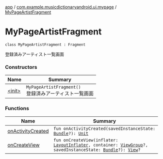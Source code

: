 [app](../../index.md) / [com.example.musicdictionaryandroid.ui.mypage](../index.md) / [MyPageArtistFragment](./index.md)

# MyPageArtistFragment

`class MyPageArtistFragment : Fragment`

登録済みアーティスト一覧画面

### Constructors

| Name | Summary |
|---|---|
| [&lt;init&gt;](-init-.md) | `MyPageArtistFragment()`<br>登録済みアーティスト一覧画面 |

### Functions

| Name | Summary |
|---|---|
| [onActivityCreated](on-activity-created.md) | `fun onActivityCreated(savedInstanceState: `[`Bundle`](https://developer.android.com/reference/android/os/Bundle.html)`?): `[`Unit`](https://kotlinlang.org/api/latest/jvm/stdlib/kotlin/-unit/index.html) |
| [onCreateView](on-create-view.md) | `fun onCreateView(inflater: `[`LayoutInflater`](https://developer.android.com/reference/android/view/LayoutInflater.html)`, container: `[`ViewGroup`](https://developer.android.com/reference/android/view/ViewGroup.html)`?, savedInstanceState: `[`Bundle`](https://developer.android.com/reference/android/os/Bundle.html)`?): `[`View`](https://developer.android.com/reference/android/view/View.html)`?` |
